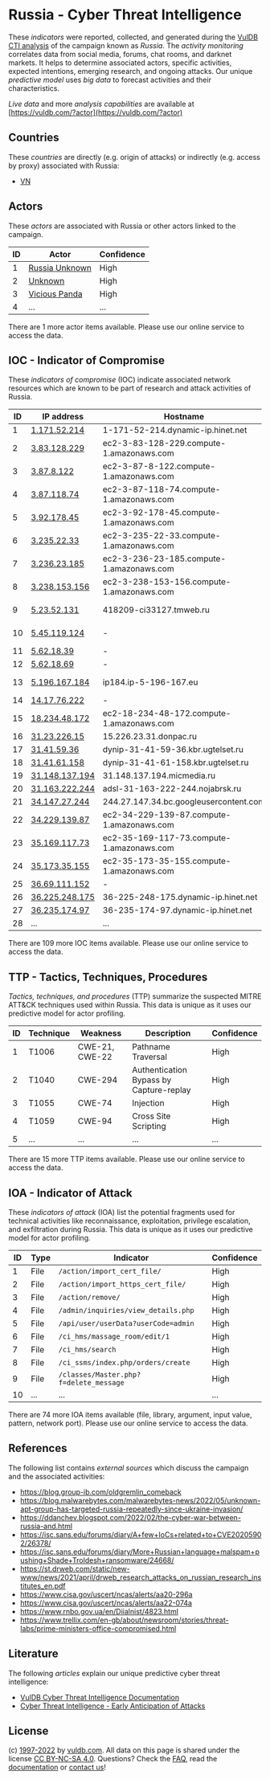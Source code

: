 # Russia - Cyber Threat Intelligence

These _indicators_ were reported, collected, and generated during the [VulDB CTI analysis](https://vuldb.com/?kb.cti) of the campaign known as _Russia_. The _activity monitoring_ correlates data from social media, forums, chat rooms, and darknet markets. It helps to determine associated actors, specific activities, expected intentions, emerging research, and ongoing attacks. Our unique _predictive model_ uses _big data_ to forecast activities and their characteristics.

_Live data_ and more _analysis capabilities_ are available at [https://vuldb.com/?actor](https://vuldb.com/?actor)

## Countries

These _countries_ are directly (e.g. origin of attacks) or indirectly (e.g. access by proxy) associated with Russia:

* [VN](https://vuldb.com/?country.vn)

## Actors

These _actors_ are associated with Russia or other actors linked to the campaign.

ID | Actor | Confidence
-- | ----- | ----------
1 | [Russia Unknown](https://vuldb.com/?actor.russia_unknown) | High
2 | [Unknown](https://vuldb.com/?actor.unknown) | High
3 | [Vicious Panda](https://vuldb.com/?actor.vicious_panda) | High
4 | ... | ...

There are 1 more actor items available. Please use our online service to access the data.

## IOC - Indicator of Compromise

These _indicators of compromise_ (IOC) indicate associated network resources which are known to be part of research and attack activities of Russia.

ID | IP address | Hostname | Actor | Confidence
-- | ---------- | -------- | ----- | ----------
1 | [1.171.52.214](https://vuldb.com/?ip.1.171.52.214) | 1-171-52-214.dynamic-ip.hinet.net | [Unknown](https://vuldb.com/?actor.unknown) | High
2 | [3.83.128.229](https://vuldb.com/?ip.3.83.128.229) | ec2-3-83-128-229.compute-1.amazonaws.com | [Unknown](https://vuldb.com/?actor.unknown) | Medium
3 | [3.87.8.122](https://vuldb.com/?ip.3.87.8.122) | ec2-3-87-8-122.compute-1.amazonaws.com | [Unknown](https://vuldb.com/?actor.unknown) | Medium
4 | [3.87.118.74](https://vuldb.com/?ip.3.87.118.74) | ec2-3-87-118-74.compute-1.amazonaws.com | [Unknown](https://vuldb.com/?actor.unknown) | Medium
5 | [3.92.178.45](https://vuldb.com/?ip.3.92.178.45) | ec2-3-92-178-45.compute-1.amazonaws.com | [Unknown](https://vuldb.com/?actor.unknown) | Medium
6 | [3.235.22.33](https://vuldb.com/?ip.3.235.22.33) | ec2-3-235-22-33.compute-1.amazonaws.com | [Unknown](https://vuldb.com/?actor.unknown) | Medium
7 | [3.236.23.185](https://vuldb.com/?ip.3.236.23.185) | ec2-3-236-23-185.compute-1.amazonaws.com | [Unknown](https://vuldb.com/?actor.unknown) | Medium
8 | [3.238.153.156](https://vuldb.com/?ip.3.238.153.156) | ec2-3-238-153-156.compute-1.amazonaws.com | [Unknown](https://vuldb.com/?actor.unknown) | Medium
9 | [5.23.52.131](https://vuldb.com/?ip.5.23.52.131) | 418209-ci33127.tmweb.ru | [Russia Unknown](https://vuldb.com/?actor.russia_unknown) | High
10 | [5.45.119.124](https://vuldb.com/?ip.5.45.119.124) | - | [Russia Unknown](https://vuldb.com/?actor.russia_unknown) | High
11 | [5.62.18.39](https://vuldb.com/?ip.5.62.18.39) | - | [Unknown](https://vuldb.com/?actor.unknown) | High
12 | [5.62.18.69](https://vuldb.com/?ip.5.62.18.69) | - | [Unknown](https://vuldb.com/?actor.unknown) | High
13 | [5.196.167.184](https://vuldb.com/?ip.5.196.167.184) | ip184.ip-5-196-167.eu | [Russia Unknown](https://vuldb.com/?actor.russia_unknown) | High
14 | [14.17.76.222](https://vuldb.com/?ip.14.17.76.222) | - | [Unknown](https://vuldb.com/?actor.unknown) | High
15 | [18.234.48.172](https://vuldb.com/?ip.18.234.48.172) | ec2-18-234-48-172.compute-1.amazonaws.com | [Unknown](https://vuldb.com/?actor.unknown) | Medium
16 | [31.23.226.15](https://vuldb.com/?ip.31.23.226.15) | 15.226.23.31.donpac.ru | [Unknown](https://vuldb.com/?actor.unknown) | High
17 | [31.41.59.36](https://vuldb.com/?ip.31.41.59.36) | dynip-31-41-59-36.kbr.ugtelset.ru | [Unknown](https://vuldb.com/?actor.unknown) | High
18 | [31.41.61.158](https://vuldb.com/?ip.31.41.61.158) | dynip-31-41-61-158.kbr.ugtelset.ru | [Unknown](https://vuldb.com/?actor.unknown) | High
19 | [31.148.137.194](https://vuldb.com/?ip.31.148.137.194) | 31.148.137.194.micmedia.ru | [Unknown](https://vuldb.com/?actor.unknown) | High
20 | [31.163.222.244](https://vuldb.com/?ip.31.163.222.244) | adsl-31-163-222-244.nojabrsk.ru | [Unknown](https://vuldb.com/?actor.unknown) | High
21 | [34.147.27.244](https://vuldb.com/?ip.34.147.27.244) | 244.27.147.34.bc.googleusercontent.com | [Unknown](https://vuldb.com/?actor.unknown) | Medium
22 | [34.229.139.87](https://vuldb.com/?ip.34.229.139.87) | ec2-34-229-139-87.compute-1.amazonaws.com | [Unknown](https://vuldb.com/?actor.unknown) | Medium
23 | [35.169.117.73](https://vuldb.com/?ip.35.169.117.73) | ec2-35-169-117-73.compute-1.amazonaws.com | [Unknown](https://vuldb.com/?actor.unknown) | Medium
24 | [35.173.35.155](https://vuldb.com/?ip.35.173.35.155) | ec2-35-173-35-155.compute-1.amazonaws.com | [Unknown](https://vuldb.com/?actor.unknown) | Medium
25 | [36.69.111.152](https://vuldb.com/?ip.36.69.111.152) | - | [Unknown](https://vuldb.com/?actor.unknown) | High
26 | [36.225.248.175](https://vuldb.com/?ip.36.225.248.175) | 36-225-248-175.dynamic-ip.hinet.net | [Unknown](https://vuldb.com/?actor.unknown) | High
27 | [36.235.174.97](https://vuldb.com/?ip.36.235.174.97) | 36-235-174-97.dynamic-ip.hinet.net | [Unknown](https://vuldb.com/?actor.unknown) | High
28 | ... | ... | ... | ...

There are 109 more IOC items available. Please use our online service to access the data.

## TTP - Tactics, Techniques, Procedures

_Tactics, techniques, and procedures_ (TTP) summarize the suspected MITRE ATT&CK techniques used within Russia. This data is unique as it uses our predictive model for actor profiling.

ID | Technique | Weakness | Description | Confidence
-- | --------- | -------- | ----------- | ----------
1 | T1006 | CWE-21, CWE-22 | Pathname Traversal | High
2 | T1040 | CWE-294 | Authentication Bypass by Capture-replay | High
3 | T1055 | CWE-74 | Injection | High
4 | T1059 | CWE-94 | Cross Site Scripting | High
5 | ... | ... | ... | ...

There are 15 more TTP items available. Please use our online service to access the data.

## IOA - Indicator of Attack

These _indicators of attack_ (IOA) list the potential fragments used for technical activities like reconnaissance, exploitation, privilege escalation, and exfiltration during Russia. This data is unique as it uses our predictive model for actor profiling.

ID | Type | Indicator | Confidence
-- | ---- | --------- | ----------
1 | File | `/action/import_cert_file/` | High
2 | File | `/action/import_https_cert_file/` | High
3 | File | `/action/remove/` | High
4 | File | `/admin/inquiries/view_details.php` | High
5 | File | `/api/user/userData?userCode=admin` | High
6 | File | `/ci_hms/massage_room/edit/1` | High
7 | File | `/ci_hms/search` | High
8 | File | `/ci_ssms/index.php/orders/create` | High
9 | File | `/classes/Master.php?f=delete_message` | High
10 | ... | ... | ...

There are 74 more IOA items available (file, library, argument, input value, pattern, network port). Please use our online service to access the data.

## References

The following list contains _external sources_ which discuss the campaign and the associated activities:

* https://blog.group-ib.com/oldgremlin_comeback
* https://blog.malwarebytes.com/malwarebytes-news/2022/05/unknown-apt-group-has-targeted-russia-repeatedly-since-ukraine-invasion/
* https://ddanchev.blogspot.com/2022/02/the-cyber-war-between-russia-and.html
* https://isc.sans.edu/forums/diary/A+few+IoCs+related+to+CVE20205902/26378/
* https://isc.sans.edu/forums/diary/More+Russian+language+malspam+pushing+Shade+Troldesh+ransomware/24668/
* https://st.drweb.com/static/new-www/news/2021/april/drweb_research_attacks_on_russian_research_institutes_en.pdf
* https://www.cisa.gov/uscert/ncas/alerts/aa20-296a
* https://www.cisa.gov/uscert/ncas/alerts/aa22-074a
* https://www.rnbo.gov.ua/en/Diialnist/4823.html
* https://www.trellix.com/en-gb/about/newsroom/stories/threat-labs/prime-ministers-office-compromised.html

## Literature

The following _articles_ explain our unique predictive cyber threat intelligence:

* [VulDB Cyber Threat Intelligence Documentation](https://vuldb.com/?kb.cti)
* [Cyber Threat Intelligence - Early Anticipation of Attacks](https://www.scip.ch/en/?labs.20201022)

## License

(c) [1997-2022](https://vuldb.com/?kb.changelog) by [vuldb.com](https://vuldb.com/?kb.about). All data on this page is shared under the license [CC BY-NC-SA 4.0](https://creativecommons.org/licenses/by-nc-sa/4.0/). Questions? Check the [FAQ](https://vuldb.com/?kb.faq), read the [documentation](https://vuldb.com/?kb) or [contact us](https://vuldb.com/?contact)!
